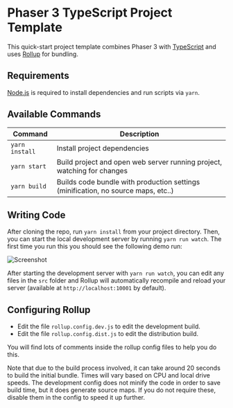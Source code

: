 # Phaser 3 TypeScript Project Template

This quick-start project template combines Phaser 3 with [TypeScript](https://www.typescriptlang.org/) and uses [Rollup](https://rollupjs.org) for bundling.

## Requirements

[Node.js](https://nodejs.org) is required to install dependencies and run scripts via `yarn`.

## Available Commands

| Command | Description |
|---------|-------------|
| `yarn install` | Install project dependencies |
| `yarn start` | Build project and open web server running project, watching for changes |
| `yarn build` | Builds code bundle with production settings (minification, no source maps, etc..) |

## Writing Code

After cloning the repo, run `yarn install` from your project directory. Then, you can start the local development
server by running `yarn run watch`. The first time you run this you should see the following demo run:

![Screenshot](screenshot.png "Phaser 3 Example")

After starting the development server with `yarn run watch`, you can edit any files in the `src` folder
and Rollup will automatically recompile and reload your server (available at `http://localhost:10001`
by default).

## Configuring Rollup

* Edit the file `rollup.config.dev.js` to edit the development build.
* Edit the file `rollup.config.dist.js` to edit the distribution build.

You will find lots of comments inside the rollup config files to help you do this.

Note that due to the build process involved, it can take around 20 seconds to build the initial bundle. Times will vary based on CPU and local drive speeds. The development config does not minify the code in order to save build time, but it does generate source maps. If you do not require these, disable them in the config to speed it up further.

